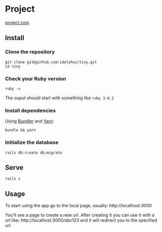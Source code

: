 # Project

[project.com](https://project.com)

## Install

### Clone the repository

```shell
git clone git@github.com:idelahoz/tiny.git
cd tiny
```

### Check your Ruby version

```shell
ruby -v
```

The ouput should start with something like `ruby 3.0.2`

### Install dependencies

Using [Bundler](https://github.com/bundler/bundler) and [Yarn](https://github.com/yarnpkg/yarn):

```shell
bundle && yarn
```

### Initialize the database

```shell
rails db:create db:migrate
```

## Serve

```shell
rails s
```

## Usage
To start using the app go to the local page, usually: http://localhost:3000

You'll see a page to create a new url. After creating it you can use it with a url like: http://localhost:3000/abc123 and it will redirect you to the specified url.
